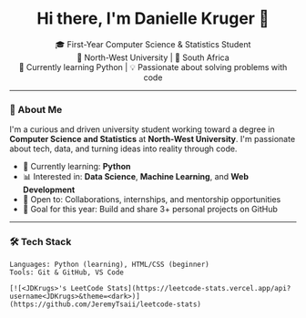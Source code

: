<h1 align="center">Hi there, I'm Danielle Kruger 👋</h1>

<p align="center">
🎓 First-Year Computer Science & Statistics Student <br/>
🏫 North-West University | 📍 South Africa <br/>
🐍 Currently learning Python | 💡 Passionate about solving problems with code
</p>

---

### 💫 About Me
I'm a curious and driven university student working toward a degree in **Computer Science and Statistics** at **North-West University**. I'm passionate about tech, data, and turning ideas into reality through code.

- 🌱 Currently learning: **Python**
- 📊 Interested in: **Data Science**, **Machine Learning**, and **Web Development**
- 🤝 Open to: Collaborations, internships, and mentorship opportunities
- 🎯 Goal for this year: Build and share 3+ personal projects on GitHub

---

### 🛠️ Tech Stack

```plaintext
Languages: Python (learning), HTML/CSS (beginner)
Tools: Git & GitHub, VS Code

[![<JDKrugs>'s LeetCode Stats](https://leetcode-stats.vercel.app/api?username<JDKrugs>&theme=<dark>)](https://github.com/JeremyTsaii/leetcode-stats)
